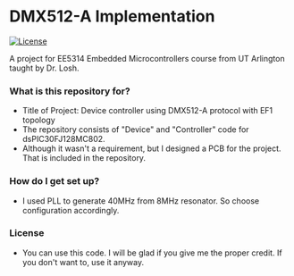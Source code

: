 # DMX512-A Implementation
[![License](https://img.shields.io/badge/license-MIT-red)](https://opensource.org/licenses/MIT)

A project for EE5314 Embedded Microcontrollers course from UT Arlington taught by Dr. Losh.

### What is this repository for?

* Title of Project: Device controller using DMX512-A protocol with EF1 topology
* The repository consists of "Device" and "Controller" code for dsPIC30FJ128MC802.
* Although it wasn't a requirement, but I designed a PCB for the project. That is included in the repository.

### How do I get set up?

* I used PLL to generate 40MHz from 8MHz resonator. So choose configuration accordingly.

### License

* You can use this code. I will be glad if you give me the proper credit. If you don't want to, use it anyway.
